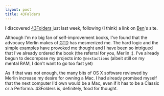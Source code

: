 ```yaml
---
layout: post
title: 43Folders
---
```


I discovered <a href="http://merlin.blogs.com/43folders/">43Folders</a> just last week, following (I think) a link on <a href="http://www.benhammersley.com/weblog/index.html">Ben</a>'s site.

Although I'm no big fan of self-improvement books, I've found that the advocacy Merlin makes of <acronym title="Getting things done">GTD</acronym> has mesmerized me. The hard logic and the simple examples have provoked me thought and I have been so intrigued that I've already ordered the book (the referral for you, Merlin ;). I've already begun to decompose my projects into <code>@nextactions</code> (albeit still on my mental RAM, I don't want to go too fast yet)

As if that was not enough, the many bits of OS X software reviewed by Merlin increase my desire for owning a Mac. I had already promised myself that the next computer I'd own would be a Mac, even if it has to be a Classic or a Performa. 43Folders is, definitely, food for thought.
